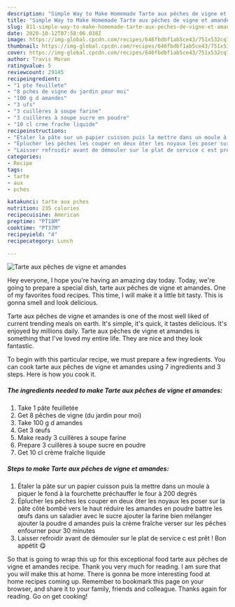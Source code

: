 ```yaml
---
description: "Simple Way to Make Homemade Tarte aux pêches de vigne et amandes"
title: "Simple Way to Make Homemade Tarte aux pêches de vigne et amandes"
slug: 811-simple-way-to-make-homemade-tarte-aux-peches-de-vigne-et-amandes
date: 2020-10-12T07:58:06.038Z
image: https://img-global.cpcdn.com/recipes/646fbdbf1ab5ce43/751x532cq70/tarte-aux-peches-de-vigne-et-amandes-photo-principale-de-la-recette.jpg
thumbnail: https://img-global.cpcdn.com/recipes/646fbdbf1ab5ce43/751x532cq70/tarte-aux-peches-de-vigne-et-amandes-photo-principale-de-la-recette.jpg
cover: https://img-global.cpcdn.com/recipes/646fbdbf1ab5ce43/751x532cq70/tarte-aux-peches-de-vigne-et-amandes-photo-principale-de-la-recette.jpg
author: Travis Moran
ratingvalue: 5
reviewcount: 29145
recipeingredient:
- "1 pte feuillete"
- "8 pches de vigne du jardin pour moi"
- "100 g d amandes"
- "3 ufs"
- "3 cuillères à soupe farine"
- "3 cuillères à soupe sucre en poudre"
- "10 cl crme frache liquide"
recipeinstructions:
- "Étaler la pâte sur un papier cuisson puis la mettre dans un moule à piquer le fond à la fourchette préchauffer le four à 200 degrés"
- "Éplucher les pêches les couper en deux ôter les noyaux les poser sur la pâte côté bombé vers le haut réduire les amandes en poudre battre les œufs dans un saladier avec le sucre ajouter la farine bien mélanger ajouter la poudre d amandes puis la crème fraîche verser sur les pêches enfourner pour 30 minutes"
- "Laisser refroidir avant de démouler sur le plat de service c est prêt ! Bon appétit 😋"
categories:
- Recipe
tags:
- tarte
- aux
- pches

katakunci: tarte aux pches 
nutrition: 235 calories
recipecuisine: American
preptime: "PT18M"
cooktime: "PT37M"
recipeyield: "4"
recipecategory: Lunch

---
```



![Tarte aux pêches de vigne et amandes](https://img-global.cpcdn.com/recipes/646fbdbf1ab5ce43/751x532cq70/tarte-aux-peches-de-vigne-et-amandes-photo-principale-de-la-recette.jpg)

Hey everyone, I hope you're having an amazing day today. Today, we're going to prepare a special dish, tarte aux pêches de vigne et amandes. One of my favorites food recipes. This time, I will make it a little bit tasty. This is gonna smell and look delicious.



Tarte aux pêches de vigne et amandes is one of the most well liked of current trending meals on earth. It's simple, it's quick, it tastes delicious. It's enjoyed by millions daily. Tarte aux pêches de vigne et amandes is something that I've loved my entire life. They are nice and they look fantastic.


To begin with this particular recipe, we must prepare a few ingredients. You can cook tarte aux pêches de vigne et amandes using 7 ingredients and 3 steps. Here is how you cook it.

<!--inarticleads1-->

##### The ingredients needed to make Tarte aux pêches de vigne et amandes:

1. Take 1 pâte feuilletée
1. Get 8 pêches de vigne (du jardin pour moi)
1. Take 100 g d amandes
1. Get 3 œufs
1. Make ready 3 cuillères à soupe farine
1. Prepare 3 cuillères à soupe sucre en poudre
1. Get 10 cl crème fraîche liquide




<!--inarticleads2-->

##### Steps to make Tarte aux pêches de vigne et amandes:

1. Étaler la pâte sur un papier cuisson puis la mettre dans un moule à piquer le fond à la fourchette préchauffer le four à 200 degrés
1. Éplucher les pêches les couper en deux ôter les noyaux les poser sur la pâte côté bombé vers le haut réduire les amandes en poudre battre les œufs dans un saladier avec le sucre ajouter la farine bien mélanger ajouter la poudre d amandes puis la crème fraîche verser sur les pêches enfourner pour 30 minutes
1. Laisser refroidir avant de démouler sur le plat de service c est prêt ! Bon appétit 😋




So that is going to wrap this up for this exceptional food tarte aux pêches de vigne et amandes recipe. Thank you very much for reading. I am sure that you will make this at home. There is gonna be more interesting food at home recipes coming up. Remember to bookmark this page on your browser, and share it to your family, friends and colleague. Thanks again for reading. Go on get cooking!
